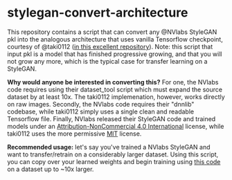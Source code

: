 # stylegan-convert-architecture

This repository contains a script that can convert any @NVlabs StyleGAN pkl into the analogous architecture that uses vanilla Tensorflow checkpoint, courtesy of @taki0112 ([in this excellent repository](https://github.com/taki0112/StyleGAN-Tensorflow)). Note: this script that input pkl is a model that has finished progressive growing, and that you will not grow any more, which is the typical case for transfer learning on a StyleGAN.

**Why would anyone be interested in converting this?** For one, the NVlabs code requires using their dataset_tool script which must expand the source dataset by at least 10x. The taki0112 implemenation, however, works directly on raw images. Secondly, the NVlabs code requires their "dnnlib" codebase, while taki0112 simply uses a single clean and readable Tensorflow file. Finally, NVlabs released their StyleGAN code and trained models under an [Attribution-NonCommercial 4.0 International](https://github.com/NVlabs/stylegan/blob/master/LICENSE.txt) license, while taki0112 uses the more permissive [MIT](https://github.com/taki0112/StyleGAN-Tensorflow/blob/master/LICENSE) license.

**Recommended usage:** let's say you've trained a NVlabs StyleGAN and want to transfer/retrain on a considerably larger dataset. Using this script, you can copy over your learned weights and begin training using [this code](https://github.com/taki0112/StyleGAN-Tensorflow) on a dataset up to ~10x larger.
